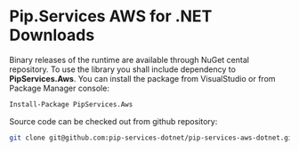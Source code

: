 # Pip.Services AWS for .NET Downloads

Binary releases of the runtime are available through NuGet cental repository. 
To use the library you shall include dependency to **PipServices.Aws**.
You can install the package from VisualStudio or from Package Manager console:

```bash
Install-Package PipServices.Aws
``` 

Source code can be checked out from github repository:

```bash
git clone git@github.com:pip-services-dotnet/pip-services-aws-dotnet.git
```
